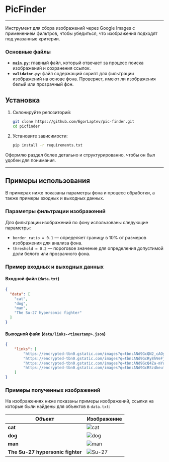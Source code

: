 # PicFinder

---
Инструмент для сбора изображений через Google Images с применением фильтров, чтобы убедиться, что изображения подходят под указанные критерии.

### Основные файлы

- **`main.py`**: главный файл, который отвечает за процесс поиска изображений и сохранения ссылок.
- **`validator.py`**: файл содержащий скрипт для фильтрации изображений на основе фона. Проверяет, имеют ли изображения белый или прозрачный фон.


## Установка

1. Склонируйте репозиторий:
   ```bash
   git clone https://github.com/EgorLaptev/pic-finder.git
   cd picfinder
   ```
2. Установите зависимости:
   ```bash
   pip install -r requirements.txt
   ```

Оформлю раздел более детально и структурированно, чтобы он был удобен для понимания.

---

## Примеры использования

В примерах ниже показаны параметры фона и процесс обработки, а также примеры входных и выходных данных.

### Параметры фильтрации изображений
Для фильтрации изображений по фону использованы следующие параметры:
- `border_ratio = 0.1` — определяет границу в 10% от размеров изображения для анализа фона.
- `threshold = 0.2` — пороговое значение для определения допустимой доли белого или прозрачного фона.

### Пример входных и выходных данных

#### Входной файл (`data.txt`)
```json
{
  "data": [
    "cat",
    "dog",
    "man",
    "The Su-27 hypersonic fighter"
  ]
}
```

#### Выходной файл (`data/links-<timestamp>.json`)
```json
{
    "links": [
        "https://encrypted-tbn0.gstatic.com/images?q=tbn:ANd9GcQN2_cAOypMH0H-t7XqaDRBuTYKp-hJ4hiZJsAV2_bSKJeAbcQyalGp2H4OS3w&s",
        "https://encrypted-tbn0.gstatic.com/images?q=tbn:ANd9GcRy8hVeFjxLXrzFToZQMHAO_ZM3jivJqCMpC_nyBoBtQ0zZo2v6Qj-zRDQjBJU&s",
        "https://encrypted-tbn0.gstatic.com/images?q=tbn:ANd9GcQ4Za-mYunUCRxcb1nVFNG8J52WVHO-YPoTks3a3_tdQEHD72v11VRijl5szw&s",
        "https://encrypted-tbn0.gstatic.com/images?q=tbn:ANd9GcRSz4keuflpA7HDAb3FKrnOvAD2tIlsaHghp_M0YvlSN_QgyOaC1y8ZHIEptpI&s"
    ]
}
```

### Примеры полученных изображений

На изображениях ниже показаны примеры изображений, ссылки на которые были найдены для объектов в `data.txt`:

| Объект                         | Изображение                                                                                   |
|--------------------------------|-----------------------------------------------------------------------------------------------|
| **cat**                        | ![cat](https://encrypted-tbn0.gstatic.com/images?q=tbn:ANd9GcQN2_cAOypMH0H-t7XqaDRBuTYKp-hJ4hiZJsAV2_bSKJeAbcQyalGp2H4OS3w&s) |
| **dog**                        | ![dog](https://encrypted-tbn0.gstatic.com/images?q=tbn:ANd9GcRy8hVeFjxLXrzFToZQMHAO_ZM3jivJqCMpC_nyBoBtQ0zZo2v6Qj-zRDQjBJU&s) |
| **man**                        | ![man](https://encrypted-tbn0.gstatic.com/images?q=tbn:ANd9GcQ4Za-mYunUCRxcb1nVFNG8J52WVHO-YPoTks3a3_tdQEHD72v11VRijl5szw&s) |
| **The Su-27 hypersonic fighter** | ![Su-27](https://encrypted-tbn0.gstatic.com/images?q=tbn:ANd9GcRSz4keuflpA7HDAb3FKrnOvAD2tIlsaHghp_M0YvlSN_QgyOaC1y8ZHIEptpI&s) |

